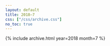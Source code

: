 ```yaml
---
layout: default
title: 2018–7
css: ["/css/archive.css"]
no_toc: true
---
```


{% include archive.html year=2018 month=7 %}
